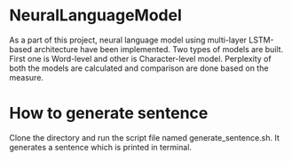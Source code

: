 # NeuralLanguageModel
As a part of this project, neural language model using multi-layer LSTM-based architecture have been implemented. Two types of models are built. First one is Word-level and other is Character-level model. Perplexity of both the models are calculated and comparison are done based on the measure.

# How to generate sentence

Clone the directory and run the script file named generate_sentence.sh. It generates a sentence which is printed in terminal.
